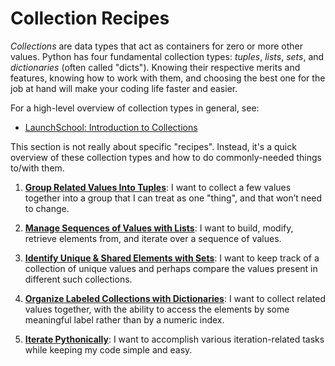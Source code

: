# Collection Recipes

_Collections_ are data types that act as containers for zero or more other values. Python has four fundamental collection types: _tuples_, _lists_, _sets_, and _dictionaries_ (often called "dicts"). Knowing their respective merits and features, knowing how to work with them, and choosing the best one for the job at hand will make your coding life faster and easier.

For a high-level overview of collection types in general, see:

- <a href="https://launchschool.com/books/python/read/intro_collections" target="_blank">LaunchSchool: Introduction to Collections</a>

This section is not really about specific "recipes". Instead, it's a quick overview of these collection types and how to do commonly-needed things to/with them.

1. [**Group Related Values Into Tuples**](tuples.md): I want to collect a few values together into a group that I can treat as one "thing", and that won’t need to change.

1. [**Manage Sequences of Values with Lists**](lists.md): I want to build, modify, retrieve elements from, and iterate over a sequence of values.

1. [**Identify Unique & Shared Elements with Sets**](sets.md): I want to keep track of a collection of unique values and perhaps compare the values present in different such collections.

1. [**Organize Labeled Collections with Dictionaries**](dicts.md): I want to collect related values together, with the ability to access the elements by some meaningful label rather than by a numeric index.

1. [**Iterate Pythonically**](iterate-pythonically.md): I want to accomplish various iteration-related tasks while keeping my code simple and easy.
